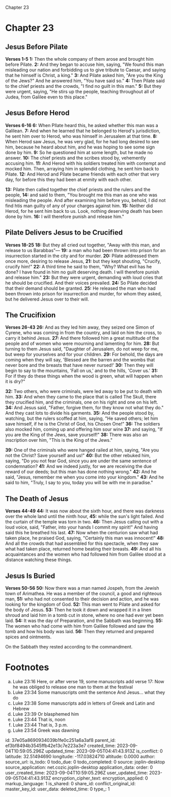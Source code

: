 Chapter 23

# Chapter 23
## Jesus Before Pilate
**Verses 1-5**
**1:** Then the whole company of them arose and brought him before Pilate.
**2:** And they began to accuse him, saying, "We found this man misleading our nation and forbidding us to give tribute to Caesar, and saying that he himself is Christ, a king."
**3:** And Pilate asked him, "Are you the King of the Jews?" And he answered him, "You have said so."
**4:** Then Pilate said to the chief priests and the crowds, "I find no guilt in this man." 
**5:** But they were urgent, saying, "He stirs up the people, teaching throughout all of Judea, from Galilee even to this place." 

## Jesus Before Herod
**Verses 6-16**
**6:** When PIlate heard this, he asked whether this man was a Galilean.
**7:** And when he learned that he belonged to Herod's jurisdiction, he sent him over to Herod, who was himself in Jerusalem at that time.
**8:** When Herod saw Jesus, he was very glad, for he had long desired to see him, because he heard about him, and he was hoping to see some sign done by him.
**9:** So he questioned him at some length, but he made no answer.
**10:** The chief priests and the scribes stood by, vehemently accusing him.
**11:** And Herod with his soldiers treated him with contempt and mocked him. Then, arraying him in splendid clothing, he sent him back to Pilate.
**12:** And Herod and Pilate became friends with each other that very day, for before this they had been at enmity with each other.

**13:** Pilate then called together the chief priests and the rulers and the people,
**14:** and said to them, "You brought me this man as one who was misleading the people. And after examining him before you, behold, I did not find htis man guilty of any of your charges against him.
**15:** Neither did Herod, for he sent him back to us. Look, nothing deserving death has been done by him.
**16:** I will therefore punish and release him."

## Pilate Delivers Jesus to be Crucified
**Verses 18-25**
**18:** But they all cried out together, "Away with this man, and release to us Barabbas"—
**19:** a man who had been thrown into prison for an insurrection started in the city and for murder.
**20:** Pilate addressed them once more, desiring to release Jesus,
**21:** but they kept shouting, "Crucify, crucify him!"
**22:** A third time he said to them, "Why? What evil has he done? I have found in him no guilt deserving death. I will therefore punish and release him."
**23:** But they were urgent, demanding with loud cries that he should be crucified. And their voices prevailed.
**24:** So Pilate decided that their demand should be granted.
**25:** He released the man who had been thrown into prison for insurrection and murder, for whom they asked, but he delivered Jesus over to their will.

## The Crucifixion
**Verses 26-43**
**26:** And as they led him away, they seized one Simon of Cyrene, who was coming in from the country, and laid on him the cross, to carry it behind Jesus.
**27:** And there followed him a great multitude of the people and of women who were mourning and lamenting for him.
**28:** But turning to them Jesus said, "Daughter of Jerusalem, do not weep for me, but weep for yourselves and for your children.
**29:** For behold, the days are coming when they will say, 'Blessed are the barren and the wombs that never bore and the breasts that have never nursed!'
**30:** Then they will begin to say to the mountains, 'Fall on us,' and to the hills, 'Cover us.'
**31:** For if they do these things when the wood is green, what will happen when it is dry?"

**32:** Two others, who were criminals, were led away to be put to death with him.
**33:** And when they came to the place that is called The Skull, there they crucified him, and the criminals, one on his right and one on his left.
**34:** And Jesus said, "Father, forgive them, for they know not what they do." And they cast lots to divide his garments.
**35:** And the people stood by, watching, but the rulers scoffed at him, saying, "He saved others; let him save himself, if he is the Christ of God, his Chosen One!"
**36:** The soldiers also mocked him, coming up and offering him sour wine
**37:** and saying, "If you are the King of the Jews, save yourself!"
**38:** There was also an inscription over him, "This is the King of the Jews."

**39:** One of the criminals who were hanged railed at him, saying, "Are you not the Christ? Save yourself and us!"
**40:** But the other rebuked him, saying, "Do you not fear God, since you are under the same sentence of condemnation?
**41:** And we indeed justly, for we are receiving the due reward of our deeds; but this man has done nothing wrong."
**42:** And he said, "Jesus, remember me when you come into your kingdom."
**43:** And he said to him, "Truly, I say to you, today you will be with me in paradise."

## The Death of Jesus
**Verses 44-49**
**44:** It was now about the sixth hour, and there was darkness over the whole land until the ninth hour,
**45:** while the sun's light failed. And the curtain of the temple was torn in two. 
**46:** Then Jesus calling out with a loud voice, said, "Father, into your hands I commit my spirit!" And having said this he breathed his last.
**47:** Now when the centurion saw what had taken place, he praised God, saying, "Certainly this man was innocent!"
**48:** And all the crowds that had assembled for this spectacle, when they saw what had taken place, returned home beating their breasts.
**49:** And all his acquaintances and the women who had followed him from Galilee stood at a distance watching these things.

## Jesus Is Buried
**Verses 50-56**
**50:** Now there was a man named Jospeh, from the Jewish town of Arimathea. He was a member of the council, a good and righteous man,
**51:** who had not consented to their decision and action, and he was looking for the kingdom of God.
**52:** This man went to Pilate and asked for the body of Jesus.
**53:** Then he took it down and wrapped it in a linen shroud and laid him in a tomb cut in stone, where no one had ever yet been laid.
**54:** It was the day of Preparation, and the Sabbath was beginning.
**55:** The women who had come with him from Galilee followed and saw the tomb and how his body was laid.
**56:** Then they returned and prepared spices and ointments.

On the Sabbath they rested according to the commandment.

# Footnotes
<ol type='a'>
	<li>Luke 23:16 Here, or after verse 19, some manuscripts add verse 17: Now he was obliged to release one man to them at the festival</li>
	<li>Luke 23:34 Some manuscripts omit the sentence And Jesus… what they do</li>
	<li>Luke 23:38 Some manuscripts add in letters of Greek and Latin and Hebrew</li>
	<li>Luke 23:39 Or blasphemed him</li>
	<li>Luke 23:44 That is, noon</li>
	<li>Luke 23:44 That is, 3 p.m.</li>
	<li>Luke 23:54 Greek was dawning</li>
</ol>

id: 37e05a8690934039b1fe0c251a6a3af8
parent_id: ef3bf8494b3545ffb42e13c7e223a3e7
created_time: 2023-09-04T10:59:05.296Z
updated_time: 2023-09-05T04:41:43.913Z
is_conflict: 0
latitude: 32.51494690
longitude: -117.03824710
altitude: 0.0000
author: 
source_url: 
is_todo: 0
todo_due: 0
todo_completed: 0
source: joplin-desktop
source_application: net.cozic.joplin-desktop
application_data: 
order: 0
user_created_time: 2023-09-04T10:59:05.296Z
user_updated_time: 2023-09-05T04:41:43.913Z
encryption_cipher_text: 
encryption_applied: 0
markup_language: 1
is_shared: 0
share_id: 
conflict_original_id: 
master_key_id: 
user_data: 
deleted_time: 0
type_: 1